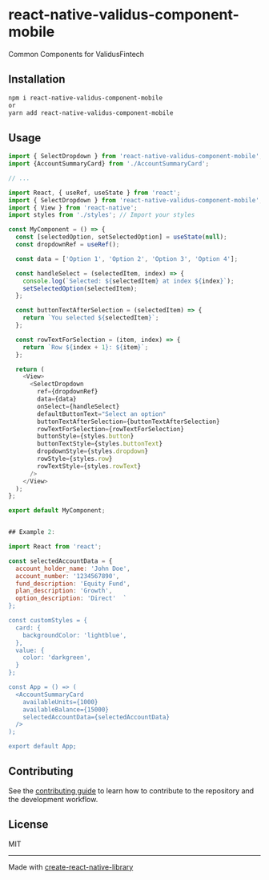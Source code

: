 # react-native-validus-component-mobile

Common Components for ValidusFintech

## Installation

```sh
npm i react-native-validus-component-mobile
or
yarn add react-native-validus-component-mobile
```

## Usage


```js
import { SelectDropdown } from 'react-native-validus-component-mobile';
import {AccountSummaryCard} from './AccountSummaryCard';

// ...

import React, { useRef, useState } from 'react';
import { SelectDropdown } from 'react-native-validus-component-mobile';
import { View } from 'react-native';
import styles from './styles'; // Import your styles

const MyComponent = () => {
  const [selectedOption, setSelectedOption] = useState(null);
  const dropdownRef = useRef();

  const data = ['Option 1', 'Option 2', 'Option 3', 'Option 4'];

  const handleSelect = (selectedItem, index) => {
    console.log(`Selected: ${selectedItem} at index ${index}`);
    setSelectedOption(selectedItem);
  };

  const buttonTextAfterSelection = (selectedItem) => {
    return `You selected ${selectedItem}`;
  };

  const rowTextForSelection = (item, index) => {
    return `Row ${index + 1}: ${item}`;
  };

  return (
    <View>
      <SelectDropdown
        ref={dropdownRef}
        data={data}
        onSelect={handleSelect}
        defaultButtonText="Select an option"
        buttonTextAfterSelection={buttonTextAfterSelection}
        rowTextForSelection={rowTextForSelection}
        buttonStyle={styles.button}
        buttonTextStyle={styles.buttonText}
        dropdownStyle={styles.dropdown}
        rowStyle={styles.row}
        rowTextStyle={styles.rowText}
      />
    </View>
  );
};

export default MyComponent;


## Example 2:

import React from 'react';

const selectedAccountData = {
  account_holder_name: 'John Doe',
  account_number: '1234567890',
  fund_description: 'Equity Fund',
  plan_description: 'Growth',
  option_description: 'Direct'  `
};

const customStyles = {
  card: {
    backgroundColor: 'lightblue',
  },
  value: {
    color: 'darkgreen',
  }
};

const App = () => (
  <AccountSummaryCard
    availableUnits={1000}
    availableBalance={15000}
    selectedAccountData={selectedAccountData}
  />
);

export default App;


```


## Contributing

See the [contributing guide](CONTRIBUTING.md) to learn how to contribute to the repository and the development workflow.

## License

MIT

---

Made with [create-react-native-library](https://github.com/callstack/react-native-builder-bob)

